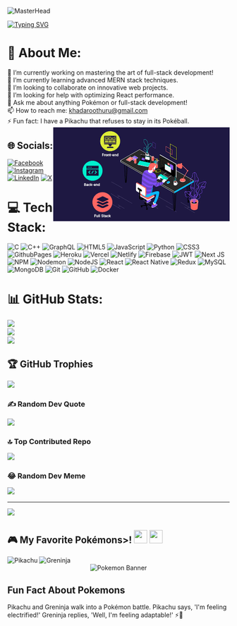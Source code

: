 
![MasterHead](https://user-images.githubusercontent.com/90236635/232446433-d5540fa2-fe28-4bb8-b929-cdb51fe61336.gif)


[![Typing SVG](https://readme-typing-svg.herokuapp.com?font=Lato&size=22&color=016EEA&size=24&center=true&lines=Hi+there+%F0%9F%91%8B%2C++I'am+khadar+oothuru;Welcome+to+my+Profile!;I'am+a+Full+stack+JavaScript+developer;I+enjoy+learning+new+things)](https://git.io/typing-svg)



# 💫 About Me:
🔭 I’m currently working on mastering the art of full-stack development!<br>🌱 I’m currently learning advanced MERN stack techniques.<br>👯 I’m looking to collaborate on innovative web projects.<br>🤔 I’m looking for help with optimizing React performance.<br>💬 Ask me about anything Pokémon or full-stack development!<br>📫 How to reach me: khadaroothuru@gmail.com<br>⚡ Fun fact: I have a Pikachu that refuses to stay in its Pokéball.
<img align="right" alt="Coding" width="400" src="https://raw.githubusercontent.com/majdimokhtar/github-images/main/rightimagemajdigithub.gif?token=GHSAT0AAAAAABUZ7SAQ6CWAJ3EWM7P3WSBUY3GNLNQ">


## 🌐 Socials:
[![Facebook](https://img.shields.io/badge/Facebook-%231877F2.svg?logo=Facebook&logoColor=white)](https://facebook.com/jhhhhhhhhhh) [![Instagram](https://img.shields.io/badge/Instagram-%23E4405F.svg?logo=Instagram&logoColor=white)](https://instagram.com/bj) [![LinkedIn](https://img.shields.io/badge/LinkedIn-%230077B5.svg?logo=linkedin&logoColor=white)](https://linkedin.com/in/https://www.linkedin.com/in/khadar-oothuru-bb36882ab/) [![X](https://img.shields.io/badge/X-black.svg?logo=X&logoColor=white)](https://x.com/https://x.com/KhadarOothru) 

# 💻 Tech Stack:
![C](https://img.shields.io/badge/c-%2300599C.svg?style=for-the-badge&logo=c&logoColor=white) ![C++](https://img.shields.io/badge/c++-%2300599C.svg?style=for-the-badge&logo=c%2B%2B&logoColor=white) ![GraphQL](https://img.shields.io/badge/-GraphQL-E10098?style=for-the-badge&logo=graphql&logoColor=white) ![HTML5](https://img.shields.io/badge/html5-%23E34F26.svg?style=for-the-badge&logo=html5&logoColor=white) ![JavaScript](https://img.shields.io/badge/javascript-%23323330.svg?style=for-the-badge&logo=javascript&logoColor=%23F7DF1E) ![Python](https://img.shields.io/badge/python-3670A0?style=for-the-badge&logo=python&logoColor=ffdd54) ![CSS3](https://img.shields.io/badge/css3-%231572B6.svg?style=for-the-badge&logo=css3&logoColor=white) ![GithubPages](https://img.shields.io/badge/github%20pages-121013?style=for-the-badge&logo=github&logoColor=white) ![Heroku](https://img.shields.io/badge/heroku-%23430098.svg?style=for-the-badge&logo=heroku&logoColor=white) ![Vercel](https://img.shields.io/badge/vercel-%23000000.svg?style=for-the-badge&logo=vercel&logoColor=white) ![Netlify](https://img.shields.io/badge/netlify-%23000000.svg?style=for-the-badge&logo=netlify&logoColor=#00C7B7) ![Firebase](https://img.shields.io/badge/firebase-%23039BE5.svg?style=for-the-badge&logo=firebase) ![JWT](https://img.shields.io/badge/JWT-black?style=for-the-badge&logo=JSON%20web%20tokens) ![Next JS](https://img.shields.io/badge/Next-black?style=for-the-badge&logo=next.js&logoColor=white) ![NPM](https://img.shields.io/badge/NPM-%23CB3837.svg?style=for-the-badge&logo=npm&logoColor=white) ![Nodemon](https://img.shields.io/badge/NODEMON-%23323330.svg?style=for-the-badge&logo=nodemon&logoColor=%BBDEAD) ![NodeJS](https://img.shields.io/badge/node.js-6DA55F?style=for-the-badge&logo=node.js&logoColor=white) ![React](https://img.shields.io/badge/react-%2320232a.svg?style=for-the-badge&logo=react&logoColor=%2361DAFB) ![React Native](https://img.shields.io/badge/react_native-%2320232a.svg?style=for-the-badge&logo=react&logoColor=%2361DAFB) ![Redux](https://img.shields.io/badge/redux-%23593d88.svg?style=for-the-badge&logo=redux&logoColor=white) ![MySQL](https://img.shields.io/badge/mysql-4479A1.svg?style=for-the-badge&logo=mysql&logoColor=white) ![MongoDB](https://img.shields.io/badge/MongoDB-%234ea94b.svg?style=for-the-badge&logo=mongodb&logoColor=white) ![Git](https://img.shields.io/badge/git-%23F05033.svg?style=for-the-badge&logo=git&logoColor=white) ![GitHub](https://img.shields.io/badge/github-%23121011.svg?style=for-the-badge&logo=github&logoColor=white) ![Docker](https://img.shields.io/badge/docker-%230db7ed.svg?style=for-the-badge&logo=docker&logoColor=white)
# 📊 GitHub Stats:
![](https://github-readme-stats.vercel.app/api?username=khadar-oothuru&theme=react&hide_border=false&include_all_commits=false&count_private=true)<br/>
![](https://github-readme-streak-stats.herokuapp.com/?user=khadar-oothuru&theme=react&hide_border=false)<br/>
![](https://github-readme-stats.vercel.app/api/top-langs/?username=khadar-oothuru&theme=react&hide_border=false&include_all_commits=false&count_private=true&layout=compact)

## 🏆 GitHub Trophies
![](https://github-profile-trophy.vercel.app/?username=khadar-oothuru&theme=dracula&no-frame=false&no-bg=false&margin-w=4)

### ✍️ Random Dev Quote
![](https://quotes-github-readme.vercel.app/api?type=horizontal&theme=dark)

### 🔝 Top Contributed Repo
![](https://github-contributor-stats.vercel.app/api?username=khadar-oothuru&limit=5&theme=dracula&combine_all_yearly_contributions=true)

### 😂 Random Dev Meme
<img src='https://memer-new.vercel.app/' style="height: 400px;"/>

---
[![](https://visitcount.itsvg.in/api?id=khadar-oothuru&icon=2&color=0)](https://visitcount.itsvg.in)

## 🎮 My Favorite Pokémons>! <img src="" width="30" height="30" /> <img src="https://www.flaticon.com/free-icon/pokeball_528101?term=pokemon&page=1&position=4&origin=tag&related_id=528101" width="30" height="30" />


<img src="https://images-wixmp-ed30a86b8c4ca887773594c2.wixmp.com/f/c37928b4-bd5f-4a02-8f58-6767adbeeb99/daqz77h-e300476b-7010-4a2e-bdc3-34275145aff6.jpg?token=eyJ0eXAiOiJKV1QiLCJhbGciOiJIUzI1NiJ9.eyJzdWIiOiJ1cm46YXBwOjdlMGQxODg5ODIyNjQzNzNhNWYwZDQxNWVhMGQyNmUwIiwiaXNzIjoidXJuOmFwcDo3ZTBkMTg4OTgyMjY0MzczYTVmMGQ0MTVlYTBkMjZlMCIsIm9iaiI6W1t7InBhdGgiOiJcL2ZcL2MzNzkyOGI0LWJkNWYtNGEwMi04ZjU4LTY3NjdhZGJlZWI5OVwvZGFxejc3aC1lMzAwNDc2Yi03MDEwLTRhMmUtYmRjMy0zNDI3NTE0NWFmZjYuanBnIn1dXSwiYXVkIjpbInVybjpzZXJ2aWNlOmZpbGUuZG93bmxvYWQiXX0.BjLMdyROW5MeATIxiZwHtkv6nUS4FxAcQf5kmhOZHcU" alt="Pikachu" width="48" height="48"> 
<img src="https://pbs.twimg.com/media/D0sRdbRXgAAH6-5?format=jpg&name=medium" alt="Greninja" width="48" height="48">

<div align="center">
    <img src="https://i.pinimg.com/originals/84/73/30/8473305740daf36cbbb6b2bba9257b83.gif" alt="Pokemon Banner"/>
</div>



## Fun Fact About Pokemons 

Pikachu and Greninja walk into a Pokémon battle. Pikachu says, 'I'm feeling electrified!' Greninja replies, 'Well, I'm feeling adaptable!' ⚡🐸
